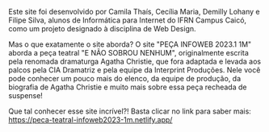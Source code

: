 Este site foi desenvolvido por Camila Thaís, Cecília Maria, Demilly Lohany e Filipe Silva, alunos de Informática para Internet do IFRN Campus Caicó, como um projeto designado à disciplina de Web Design.

Mas o que exatamente o site aborda?
O site "PEÇA INFOWEB 2023.1 1M" aborda a peça teatral "E NÃO SOBROU NENHUM", originalmente escrita pela renomada dramaturga Agatha Christie, que fora adaptada e levada aos palcos pela CIA Dramatriz e pela equipe da Interprint Produções.
Nele você pode conhecer um pouco mais do elenco, da equipe de produção, da biografia de Agatha Christie e muito mais sobre essa peça recheada de suspense! 

Que tal conhecer esse site incrível?! Basta clicar no link para saber mais: https://peca-teatral-infoweb2023-1m.netlify.app/
